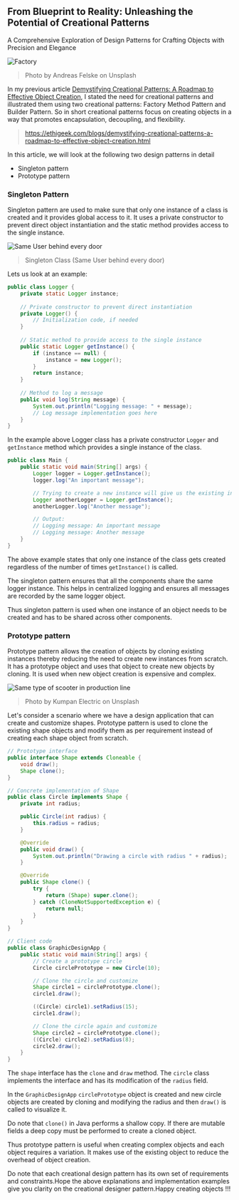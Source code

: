## From Blueprint to Reality: Unleashing the Potential of Creational Patterns
A Comprehensive Exploration of Design Patterns for Crafting Objects with Precision and Elegance

![Factory](https://images.unsplash.com/photo-1585252155261-cff31944d781)
> Photo by Andreas Felske on Unsplash

In my previous article [Demystifying Creational Patterns: A Roadmap to Effective Object Creation](https://ethigeek.com/blogs/demystifying-creational-patterns-a-roadmap-to-effective-object-creation.html), I stated the need for creational patterns and illustrated them using two creational patterns: Factory Method Pattern and Builder Pattern. So in short creational patterns focus on creating objects in a way that promotes encapsulation, decoupling, and flexibility.

> https://ethigeek.com/blogs/demystifying-creational-patterns-a-roadmap-to-effective-object-creation.html

In this article, we will look at the following two design patterns in detail
* Singleton pattern
* Prototype pattern

### Singleton Pattern
Singleton pattern are used to make sure that only one instance of a class is created and it provides global access to it. It uses a private constructor to prevent direct object instantiation and the static method provides access to the single instance.

![Same User behind every door](https://github.com/ethirajsrinivasan/blogs/assets/7569031/0e2a3c35-4501-4455-9cf2-063e509a90e0)
> Singleton Class (Same User behind every door)

Lets us look at an example:

```java
public class Logger {
    private static Logger instance;
    
    // Private constructor to prevent direct instantiation
    private Logger() {
        // Initialization code, if needed
    }
    
    // Static method to provide access to the single instance
    public static Logger getInstance() {
        if (instance == null) {
            instance = new Logger();
        }
        return instance;
    }
    
    // Method to log a message
    public void log(String message) {
        System.out.println("Logging message: " + message);
        // Log message implementation goes here
    }
}
```
In the example above Logger class has a private constructor `Logger` and `getInstance` method which provides a single instance of the class.

```java
public class Main {
    public static void main(String[] args) {
        Logger logger = Logger.getInstance();
        logger.log("An important message");

        // Trying to create a new instance will give us the existing instance
        Logger anotherLogger = Logger.getInstance();
        anotherLogger.log("Another message");

        // Output:
        // Logging message: An important message
        // Logging message: Another message
    }
}
```

The above example states that only one instance of the class gets created regardless of the number of times `getInstance()` is called. 

The singleton pattern ensures that all the components share the same logger instance. This helps in centralized logging and ensures all messages are recorded by the same logger object. 

Thus singleton pattern is used when one instance of an object needs to be created and has to be shared across other components.

### Prototype pattern

Prototype pattern allows the creation of objects by cloning existing instances thereby reducing the need to create new instances from scratch. It has a prototype object and uses that object to create new objects by cloning. It is used when new object creation is expensive and complex.

![Same type of scooter in production line](https://images.unsplash.com/photo-1599486858190-a56a25d4616b)
> Photo by Kumpan Electric on Unsplash

Let's consider a scenario where we have a design application that can create and customize shapes. Prototype pattern is used to clone the existing shape objects and modify them as per requirement instead of creating each shape object from scratch.

```java
// Prototype interface
public interface Shape extends Cloneable {
    void draw();
    Shape clone();
}

// Concrete implementation of Shape
public class Circle implements Shape {
    private int radius;

    public Circle(int radius) {
        this.radius = radius;
    }

    @Override
    public void draw() {
        System.out.println("Drawing a circle with radius " + radius);
    }

    @Override
    public Shape clone() {
        try {
            return (Shape) super.clone();
        } catch (CloneNotSupportedException e) {
            return null;
        }
    }
}

// Client code
public class GraphicDesignApp {
    public static void main(String[] args) {
        // Create a prototype circle
        Circle circlePrototype = new Circle(10);

        // Clone the circle and customize
        Shape circle1 = circlePrototype.clone();
        circle1.draw();

        ((Circle) circle1).setRadius(15);
        circle1.draw();

        // Clone the circle again and customize
        Shape circle2 = circlePrototype.clone();
        ((Circle) circle2).setRadius(8);
        circle2.draw();
    }
}
```

The `shape` interface has the `clone` and `draw` method. The `circle` class implements the interface and has its modification of the `radius` field.

In the `GraphicDesignApp` `circlePrototype` object is created and new circle objects are created by cloning and modifying the radius and then `draw()` is called to visualize it. 

Do note that `clone()` in Java performs a shallow copy. If there are mutable fields a deep copy must be performed to create a cloned object.

Thus prototype pattern is useful when creating complex objects and each object requires a variation. It makes use of the existing object to reduce the overhead of object creation.

Do note that each creational design pattern has its own set of requirements and constraints.Hope the above explanations and implementation examples give you clarity on the creational designer pattern.Happy creating objects !!!






